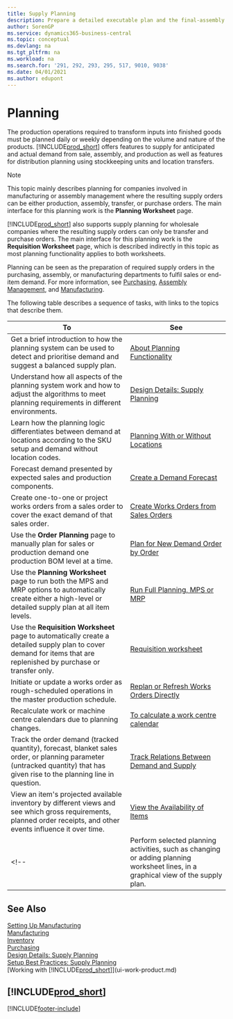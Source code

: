 ```yaml
---
title: Supply Planning
description: Prepare a detailed executable plan and the final-assembly production schedule for sales and production demand.
author: SorenGP
ms.service: dynamics365-business-central
ms.topic: conceptual
ms.devlang: na
ms.tgt_pltfrm: na
ms.workload: na
ms.search.for: '291, 292, 293, 295, 517, 9010, 9038'
ms.date: 04/01/2021
ms.author: edupont
---
```

# <a name="planning"></a>Planning

The production operations required to transform inputs into finished goods must be planned daily or weekly depending on the volume and nature of the products. [!INCLUDE[prod_short](includes/prod_short.md)] offers features to supply for anticipated and actual demand from sale, assembly, and production as well as features for distribution planning using stockkeeping units and location transfers.

> [!NOTE]
> This topic mainly describes planning for companies involved in manufacturing or assembly management where the resulting supply orders can be either production, assembly, transfer, or purchase orders. The main interface for this planning work is the **Planning Worksheet** page.
>
> [!INCLUDE[prod_short](includes/prod_short.md)] also supports supply planning for wholesale companies where the resulting supply orders can only be transfer and purchase orders. The main interface for this planning work is the **Requisition Worksheet** page, which is described indirectly in this topic as most planning functionality applies to both worksheets.

Planning can be seen as the preparation of required supply orders in the purchasing, assembly, or manufacturing departments to fulfil sales or end-item demand. For more information, see [Purchasing](purchasing-manage-purchasing.md), [Assembly Management](assembly-assemble-items.md), and [Manufacturing](production-manage-manufacturing.md).

The following table describes a sequence of tasks, with links to the topics that describe them.  

|**To**|**See**|  
|------------|-------------|  
|Get a brief introduction to how the planning system can be used to detect and prioritise demand and suggest a balanced supply plan.|[About Planning Functionality](production-about-planning-functionality.md)|
|Understand how all aspects of the planning system work and how to adjust the algorithms to meet planning requirements in different environments.|[Design Details: Supply Planning](design-details-supply-planning.md)|
|Learn how the planning logic differentiates between demand at locations according to the SKU setup and demand without location codes.|[Planning With or Without Locations](production-planning-with-without-locations.md)|
|Forecast demand presented by expected sales and production components.|[Create a Demand Forecast](production-how-to-create-a-forecast.md)|  
|Create one-to-one or project works orders from a sales order to cover the exact demand of that sales order.|[Create Works Orders from Sales Orders](production-how-to-create-production-orders-from-sales-orders.md)|
|Use the **Order Planning** page to manually plan for sales or production demand one production BOM level at a time.|[Plan for New Demand Order by Order](production-how-to-plan-for-new-demand.md)|
|Use the **Planning Worksheet** page to run both the MPS and MRP options to automatically create either a high-level or detailed supply plan at all item levels.|[Run Full Planning, MPS or MRP](production-how-to-run-mps-and-mrp.md)|
|Use the **Requisition Worksheet** page to automatically create a detailed supply plan to cover demand for items that are replenished by purchase or transfer only.|[Requisition worksheet](production-about-planning-functionality.md#requisition-worksheet)|  
|Initiate or update a works order as rough-scheduled operations in the master production schedule.|[Replan or Refresh Works Orders Directly](production-how-to-replan-refresh-production-orders.md)|
|Recalculate work or machine centre calendars due to planning changes.|[To calculate a work centre calendar](production-how-to-create-work-center-calendars.md#to-calculate-a-work-center-calendar)|
|Track the order demand (tracked quantity), forecast, blanket sales order, or planning parameter (untracked quantity) that has given rise to the planning line in question.|[Track Relations Between Demand and Supply](production-how-track-demand-supply.md)|
|View an item's projected available inventory by different views and see which gross requirements, planned order receipts, and other events influence it over time.|[View the Availability of Items](inventory-how-availability-overview.md)|  
<!--|Perform selected planning activities, such as changing or adding planning worksheet lines, in a graphical view of the supply plan.|[Modify Planning Suggestions in a Graphical View](production-how-to-modify-planning-suggestions-in-a-graphical-view.md)|-->

## <a name="see-also"></a>See Also

[Setting Up Manufacturing](production-configure-production-processes.md)  
[Manufacturing](production-manage-manufacturing.md)  
[Inventory](inventory-manage-inventory.md)  
[Purchasing](purchasing-manage-purchasing.md)  
[Design Details: Supply Planning](design-details-supply-planning.md)  
[Setup Best Practices: Supply Planning](setup-best-practices-supply-planning.md)  
[Working with [!INCLUDE[prod_short](includes/prod_short.md)]](ui-work-product.md)

## [!INCLUDE[prod_short](includes/free_trial_md.md)]  


[!INCLUDE[footer-include](includes/footer-banner.md)]
